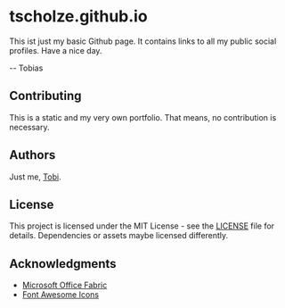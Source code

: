 tscholze.github.io
======

This ist just my basic Github page. It contains links to all my public social profiles.
Have a nice day.

-- Tobias


## Contributing
This is a static and my very own portfolio. That means, no contribution is necessary.

## Authors
Just me, [Tobi]([https://tscholze.github.io).

## License
This project is licensed under the MIT License - see the [LICENSE](LICENSE) file for details.
Dependencies or assets maybe licensed differently.
## Acknowledgments

- [Microsoft Office Fabric](https://developer.microsoft.com/en-us/fabric)
- [Font Awesome Icons](http://fontawesome.io)

